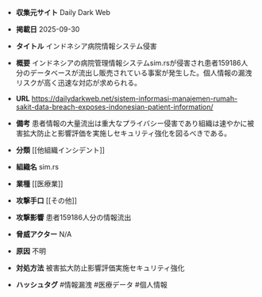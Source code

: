 - **収集元サイト**
Daily Dark Web

- **掲載日**
2025-09-30

- **タイトル**
インドネシア病院情報システム侵害

- **概要**
インドネシアの病院管理情報システムsim.rsが侵害され患者159186人分のデータベースが流出し販売されている事案が発生した。個人情報の漏洩リスクが高く迅速な対応が求められる。

- **URL**
https://dailydarkweb.net/sistem-informasi-manajemen-rumah-sakit-data-breach-exposes-indonesian-patient-information/

- **備考**
患者情報の大量流出は重大なプライバシー侵害であり組織は速やかに被害拡大防止と影響評価を実施しセキュリティ強化を図るべきである。

- **分類**
[[他組織インシデント]]

- **組織名**
sim.rs

- **業種**
[[医療業]]

- **攻撃手口**
[[その他]]

- **攻撃影響**
患者159186人分の情報流出

- **脅威アクター**
N/A

- **原因**
不明

- **対処方法**
被害拡大防止影響評価実施セキュリティ強化

- **ハッシュタグ**
#情報漏洩 #医療データ #個人情報
